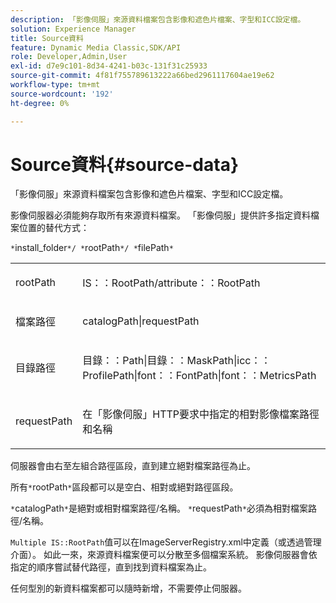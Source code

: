 ```yaml
---
description: 「影像伺服」來源資料檔案包含影像和遮色片檔案、字型和ICC設定檔。
solution: Experience Manager
title: Source資料
feature: Dynamic Media Classic,SDK/API
role: Developer,Admin,User
exl-id: d7e9c101-8d34-4241-b03c-131f31c25933
source-git-commit: 4f81f755789613222a66bed2961117604ae19e62
workflow-type: tm+mt
source-wordcount: '192'
ht-degree: 0%

---
```


# Source資料{#source-data}

「影像伺服」來源資料檔案包含影像和遮色片檔案、字型和ICC設定檔。

影像伺服器必須能夠存取所有來源資料檔案。 「影像伺服」提供許多指定資料檔案位置的替代方式：

`*`install_folder`*/ *`rootPath`*/ *`filePath`*`

<table id="simpletable_26686444C7EF46D6BC4C0490C8010BF9"> 
 <tr class="strow"> 
  <td class="stentry"> <p><span class="codeph"> <span class="varname"> rootPath</span></span> </p></td> 
  <td class="stentry"> <p><span class="codeph"> IS：：RootPath/attribute：：RootPath</span> </p></td> 
 </tr> 
 <tr class="strow"> 
  <td class="stentry"> <p><span class="codeph"> <span class="varname">檔案路徑</span></span> </p></td> 
  <td class="stentry"> <p><span class="codeph"> catalogPath|requestPath</span> </p></td> 
 </tr> 
 <tr class="strow"> 
  <td class="stentry"> <p><span class="codeph"> <span class="varname">目錄路徑</span></span> </p></td> 
  <td class="stentry"> <p><span class="codeph">目錄：：Path|目錄：：MaskPath|icc：：ProfilePath|font：：FontPath|font：：MetricsPath</span> </p></td> 
 </tr> 
 <tr class="strow"> 
  <td class="stentry"> <p><span class="codeph"> <span class="varname"> requestPath</span></span> </p></td> 
  <td class="stentry"> <p>在「影像伺服」HTTP要求中指定的<span class="codeph">相對影像檔案路徑和名稱</span> </p></td> 
 </tr> 
</table>

伺服器會由右至左組合路徑區段，直到建立絕對檔案路徑為止。

所有`*`rootPath`*`區段都可以是空白、相對或絕對路徑區段。

`*`catalogPath`*`是絕對或相對檔案路徑/名稱。 `*`requestPath`*`必須為相對檔案路徑/名稱。

`Multiple IS::RootPath`值可以在ImageServerRegistry.xml中定義（或透過管理介面）。 如此一來，來源資料檔案便可以分散至多個檔案系統。 影像伺服器會依指定的順序嘗試替代路徑，直到找到資料檔案為止。

任何型別的新資料檔案都可以隨時新增，不需要停止伺服器。
